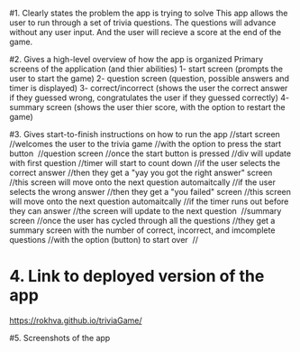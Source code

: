 
#1. Clearly states the problem the app is trying to solve
This app allows the user to run through a set of trivia questions. The questions will advance without any user input. And the user will recieve a score at the end of the game.


#2. Gives a high-level overview of how the app is organized
Primary screens of the application (and thier abilities)
1- start screen (prompts the user to start the game)
2- question screen (question, possible answers and timer is displayed)
3- correct/incorrect (shows the user the correct answer if they guessed wrong, congratulates the user if they guessed correctly)
4- summary screen (shows the user thier score, with the option to restart the game)


#3. Gives start-to-finish instructions on how to run the app
//start screen
    //welcomes the user to the trivia game
    //with the option to press the start button
​
//question screen
//once the start button is pressed
    //div will update with first question
    //timer will start to count down
    //if the user selects the correct answer
        //then they get a "yay you got the right answer" screen
        //this screen will move onto the next question automaitcally
    //if the user selects the wrong answer
        //then they get a "you failed" screen
        //this screen will move onto the next question automaitcally
    //if the timer runs out before they can answer
        //the screen will update to the next question
​
//summary screen
//once the user has cycled through all the questions
    //they get a summary screen with the number of correct, incorrect, and imcomplete questions
    //with the option (button) to start over
​
// 
# 4. Link to deployed version of the app
https://rokhva.github.io/triviaGame/


#5. Screenshots of the app
